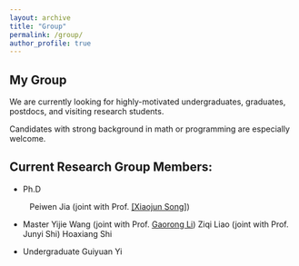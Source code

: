 ```yaml
---
layout: archive
title: "Group"
permalink: /group/
author_profile: true
---
```


**My Group**
------
We are currently looking for highly-motivated undergraduates, graduates, postdocs, and visiting research students.

Candidates with strong background in math or programming are especially welcome.



**Current Research Group Members:**
------
 * Ph.D

&emsp;  &ensp; &thinsp;  Peiwen Jia (joint with Prof. [[Xiaojun Song]](https://www.gsm.pku.edu.cn/faculty/sxj/))

 * Master
Yijie Wang (joint with Prof. <a href="https://stat.bnu.edu.cn/zwjl/247617.htm">Gaorong Li</a>)
Ziqi Liao (joint with Prof. Junyi Shi)
Hoaxiang Shi

 * Undergraduate
Guiyuan Yi 

